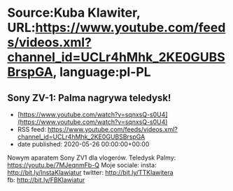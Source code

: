 # Source:Kuba Klawiter, URL:https://www.youtube.com/feeds/videos.xml?channel_id=UCLr4hMhk_2KE0GUBSBrspGA, language:pl-PL

## Sony ZV-1: Palma nagrywa teledysk!
 - [https://www.youtube.com/watch?v=sqnxsQ-s0U4](https://www.youtube.com/watch?v=sqnxsQ-s0U4)
 - RSS feed: https://www.youtube.com/feeds/videos.xml?channel_id=UCLr4hMhk_2KE0GUBSBrspGA
 - date published: 2020-05-26 00:00:00+00:00

Nowym aparatem Sony ZV1 dla vlogerów. 
Teledysk Palmy: https://youtu.be/7MJeqnmFb-Q
Moje sociale: 
insta: http://bit.ly/InstaKlawiatur 
twitter: http://bit.ly/TTKlawitera  
fb: http://bit.ly/FBKlawiatur

